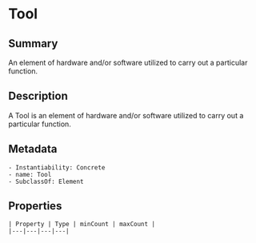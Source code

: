<!-- Automatically generated by spec-parser v2.0.0 on 2023-12-25T20:28:21.783513+00:00 -->
<!-- SPDX-License-Identifier: Community-Spec-1.0 -->

# Tool

## Summary

An element of hardware and/or software utilized to carry out a particular function.


## Description

A Tool is an element of hardware and/or software utilized to carry out a particular function.


## Metadata

    - Instantiability: Concrete
    - name: Tool
    - SubclassOf: Element



## Properties

    | Property | Type | minCount | maxCount |
    |---|---|---|---|

